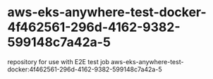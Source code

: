 # aws-eks-anywhere-test-docker-4f462561-296d-4162-9382-599148c7a42a-5
repository for use with E2E test job aws-eks-anywhere-test-docker:4f462561-296d-4162-9382-599148c7a42a-5
